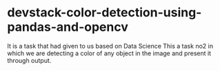# devstack-color-detection-using-pandas-and-opencv
It is a task that had given to us based on Data Science This a task no2 in which  we are detecting a color of any object in the image and present it through output.
